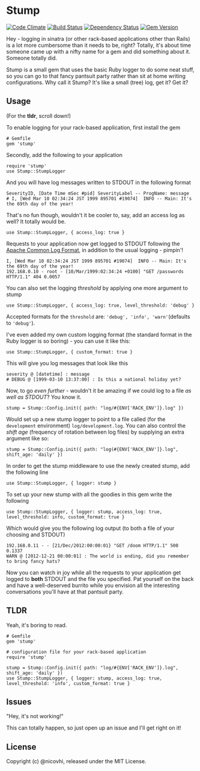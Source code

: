 # Stump

[![Code Climate](https://codeclimate.com/github/nicohvi/stump.png)](https://codeclimate.com/github/nicohvi/stump)
[![Build Status](https://travis-ci.org/nicohvi/stump.png?branch=master)](https://travis-ci.org/nicohvi/stump)
[![Dependency Status](https://gemnasium.com/nicohvi/stump.png)](https://gemnasium.com/nicohvi/stump)
[![Gem Version](https://badge.fury.io/rb/stump.png)](http://badge.fury.io/rb/stump)

Hey - logging in sinatra (or other rack-based applications other than Rails) is a lot more cumbersome than
it needs to be, right? Totally, it's about time someone came up with a nifty name for a gem and did something
about it. Someone totally did.

Stump is a small gem that uses the basic Ruby logger to do some neat stuff, so you can go to that fancy pantsuit party
rather than sit at home writing configurations. Why call it Stump? It's like a small (tree) log, get it? Get it?

## Usage

(For the **tldr**, scroll down!)

To enable logging for your rack-based application, first install the gem

    # Gemfile
    gem 'stump'

Secondly, add the following to your application

    require 'stump'
    use Stump::StumpLogger

And you will have log messages written to STDOUT in the following format

    SeverityID, [Date Time mSec #pid] SeverityLabel -- ProgName: message
    # I, [Wed Mar 10 02:34:24 JST 1999 895701 #19074]  INFO -- Main: It's the 69th day of the year!

That's no fun though, wouldn't it be cooler to, say, add an access log as well? It totally would be.

    use Stump::StumpLogger, { access_log: true }

Requests to your application now get logged to STDOUT following the [Apache Common Log Format](http://httpd.apache.org/docs/1.3/logs.html#common),
in addition to the usual logging - pimpin'!

    I, [Wed Mar 10 02:34:24 JST 1999 895701 #19074]  INFO -- Main: It's the 69th day of the year!
    192.168.0.10 - root - [10/Mar/1999:02:34:24 +0100] "GET /passwords HTTP/1.1" 404 0.0057

You can also set the logging *threshold* by applying one more argument to stump

    use Stump::StumpLogger, { access_log: true, level_threshold: 'debug' }

Accepted formats for the `threshold` are: `'debug', 'info', 'warn'`(defaults to `'debug'`).

I've even added my own custom logging format (the standard format in the Ruby logger is so boring) - you can use it like this:

    use Stump::StumpLogger, { custom_format: true }

This will give you log messages that look like this

    severity @ [datetime] : message
    # DEBUG @ [1999-03-10 13:37:00] : Is this a national holiday yet?

Now, to go *even further* - wouldn't it be amazing if we could log to a file *as well as STDOUT*? You know it.

    stump = Stump::Config.init({ path: "log/#{ENV['RACK_ENV']}.log" })

Would set up a new stump logger to point to a file called (for the `development` environment) `log/development.log`.
You can also control the *shift age* (frequency of rotation between log files) by supplying an extra argument like so:

    stump = Stump::Config.init({ path: "log(#{ENV['RACK_ENV']}.log", shift_age: 'daily' })

In order to get the stump middleware to use the newly created stump, add the following line

    use Stump::StumpLogger, { logger: stump }

To set up your new stump with all the goodies in this gem write the following

    use Stump::StumpLogger, { logger: stump, access_log: true, level_threshold: info, custom_format: true }

Which would give you the following log output (to both a file of your choosing and STDOUT)

    192.168.0.11 - - [21/Dec/2012:00:00:01} "GET /doom HTTP/1.1" 500 0.1337
    WARN @ [2012-12-21 00:00:01] : The world is ending, did you remember to bring fancy hats?

Now you can watch in joy while all the requests to your application get logged to **both** STDOUT and the file
you specified. Pat yourself on the back and have a well-deserved burrito while you envision all the interesting
conversations you'll have at that pantsuit party.

## TLDR

Yeah, it's boring to read.

    # Gemfile
    gem 'stump'

    # configuration file for your rack-based application
    require 'stump'

    stump = Stump::Config.init({ path: "log/#{ENV['RACK_ENV']}.log", shift_age: 'daily' })
    use Stump::StumpLogger, { logger: stump, access_log: true, level_threshold: 'info', custom_format: true }

## Issues

"Hey, it's not working!"

This can totally happen, so just open up an issue and I'll get right on it!


## License

Copyright (c) @nicovhi, released under the MIT License.
